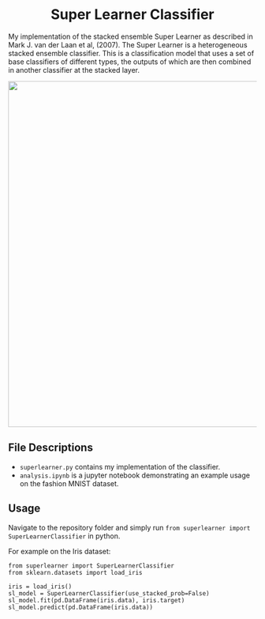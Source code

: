 <div align='center'>
  
# Super Learner Classifier
</div>

My implementation of the stacked ensemble Super Learner as described in Mark J. van der Laan et al, (2007). The Super Learner is a heterogeneous stacked ensemble classifier. This is a classification model that uses a set of base classifiers of different types, the outputs of which are then combined in another classifier at the stacked layer.

<p align="center">
<img src="https://github.com/alanjeffares/super_learner/blob/master/fig1.png"  width="700">
</p>

## File Descriptions
* `superlearner.py` contains my implementation of the classifier.
* `analysis.ipynb` is a jupyter notebook demonstrating an example usage on the fashion MNIST dataset.

## Usage
Navigate to the repository folder and simply run `from superlearner import SuperLearnerClassifier` in python.

For example on the Iris dataset:
```
from superlearner import SuperLearnerClassifier
from sklearn.datasets import load_iris

iris = load_iris()
sl_model = SuperLearnerClassifier(use_stacked_prob=False)
sl_model.fit(pd.DataFrame(iris.data), iris.target)
sl_model.predict(pd.DataFrame(iris.data))
```
